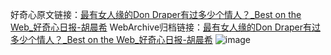 好奇心原文链接：[最有女人缘的Don Draper有过多少个情人？_Best on the Web_好奇心日报-胡晨希](https://www.qdaily.com/articles/8552.html)
WebArchive归档链接：[最有女人缘的Don Draper有过多少个情人？_Best on the Web_好奇心日报-胡晨希](http://web.archive.org/web/20190623153134/https://www.qdaily.com/articles/8552.html)
![image](http://ww3.sinaimg.cn/large/007d5XDply1g3vdfgvltyj30u03z8aos)
